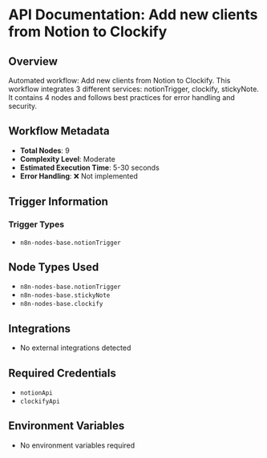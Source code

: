# API Documentation: Add new clients from Notion to Clockify

## Overview
Automated workflow: Add new clients from Notion to Clockify. This workflow integrates 3 different services: notionTrigger, clockify, stickyNote. It contains 4 nodes and follows best practices for error handling and security.

## Workflow Metadata
- **Total Nodes**: 9
- **Complexity Level**: Moderate
- **Estimated Execution Time**: 5-30 seconds
- **Error Handling**: ❌ Not implemented

## Trigger Information
### Trigger Types
- `n8n-nodes-base.notionTrigger`

## Node Types Used
- `n8n-nodes-base.notionTrigger`
- `n8n-nodes-base.stickyNote`
- `n8n-nodes-base.clockify`

## Integrations
- No external integrations detected

## Required Credentials
- `notionApi`
- `clockifyApi`

## Environment Variables
- No environment variables required
